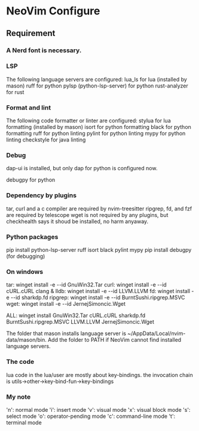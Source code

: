 # NeoVim Configure

## Requirement

### A Nerd font is necessary.

### LSP
The following language servers are configured:
lua_ls for lua (installed by mason)
ruff for python
pylsp (python-lsp-server) for python
rust-analyzer for rust

### Format and lint
The following code formatter or linter are configured:
stylua for lua formatting (installed by mason)
isort for python formatting
black for python formatting
ruff for python linting
pylint for python linting
mypy for python linting
checkstyle for java linting

### Debug
dap-ui is installed, but only dap for python is configured now.

debugpy for python

### Dependency by plugins
tar, curl and a c compiler are required by nvim-treesitter
ripgrep, fd, and fzf are required by telescope
wget is not required by any plugins, 
but checkhealth says it shoud be installed, no harm anyaway.

### Python packages
pip install python-lsp-server ruff isort black pylint mypy
pip install debugpy (for debugging)

### On windows
tar: winget install -e --id GnuWin32.Tar
curl: winget install -e --id cURL.cURL
clang & lldb: winget install -e --id LLVM.LLVM
fd: winget install -e --id sharkdp.fd
ripgrep: winget install -e --id BurntSushi.ripgrep.MSVC
wget: winget install -e --id JernejSimoncic.Wget

ALL: winget install GnuWin32.Tar cURL.cURL sharkdp.fd BurntSushi.ripgrep.MSVC LLVM.LLVM JernejSimoncic.Wget

The folder that mason installs language server is ~/AppData/Local/nvim-data/mason/bin.
Add the folder to PATH if NeoVim cannot find installed language servers.

### The code
lua code in the lua/user are mostly about key-bindings.
the invocation chain is utils->other->key-bind-fun->key-bindings


### My note
'n': normal mode
'i': insert mode
'v': visual mode
'x': visual block mode
's': select mode
'o': operator-pending mode
'c': command-line mode
't': terminal mode


